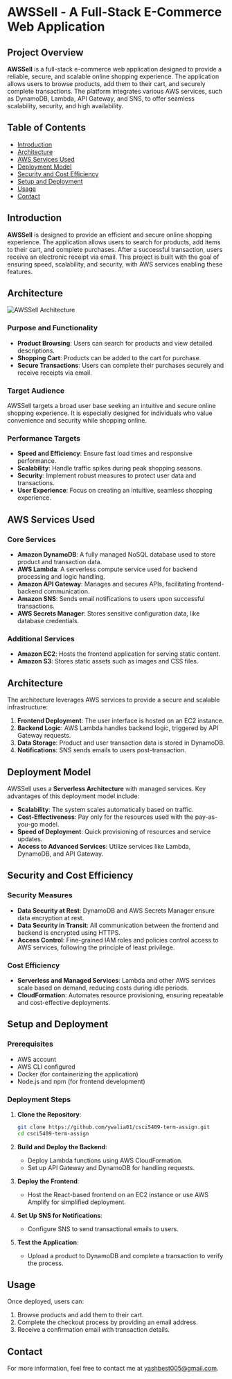 # AWSSell - A Full-Stack E-Commerce Web Application

## Project Overview

**AWSSell** is a full-stack e-commerce web application designed to provide a reliable, secure, and scalable online shopping experience. The application allows users to browse products, add them to their cart, and securely complete transactions. The platform integrates various AWS services, such as DynamoDB, Lambda, API Gateway, and SNS, to offer seamless scalability, security, and high availability.

## Table of Contents

- [Introduction](#introduction)
- [Architecture](#architecture)
- [AWS Services Used](#aws-services-used)
- [Deployment Model](#deployment-model)
- [Security and Cost Efficiency](#security-and-cost-efficiency)
- [Setup and Deployment](#setup-and-deployment)
- [Usage](#usage)
- [Contact](#contact)

## Introduction

**AWSSell** is designed to provide an efficient and secure online shopping experience. The application allows users to search for products, add items to their cart, and complete purchases. After a successful transaction, users receive an electronic receipt via email. This project is built with the goal of ensuring speed, scalability, and security, with AWS services enabling these features.

## Architecture

![AWSSell Architecture](https://github.com/user-attachments/assets/422df1de-2752-463f-9b2c-21e2f207fca0)

### Purpose and Functionality

- **Product Browsing**: Users can search for products and view detailed descriptions.
- **Shopping Cart**: Products can be added to the cart for purchase.
- **Secure Transactions**: Users can complete their purchases securely and receive receipts via email.

### Target Audience

AWSSell targets a broad user base seeking an intuitive and secure online shopping experience. It is especially designed for individuals who value convenience and security while shopping online.

### Performance Targets

- **Speed and Efficiency**: Ensure fast load times and responsive performance.
- **Scalability**: Handle traffic spikes during peak shopping seasons.
- **Security**: Implement robust measures to protect user data and transactions.
- **User Experience**: Focus on creating an intuitive, seamless shopping experience.

## AWS Services Used

### Core Services

- **Amazon DynamoDB**: A fully managed NoSQL database used to store product and transaction data.
- **AWS Lambda**: A serverless compute service used for backend processing and logic handling.
- **Amazon API Gateway**: Manages and secures APIs, facilitating frontend-backend communication.
- **Amazon SNS**: Sends email notifications to users upon successful transactions.
- **AWS Secrets Manager**: Stores sensitive configuration data, like database credentials.

### Additional Services

- **Amazon EC2**: Hosts the frontend application for serving static content.
- **Amazon S3**: Stores static assets such as images and CSS files.

## Architecture

The architecture leverages AWS services to provide a secure and scalable infrastructure:

1. **Frontend Deployment**: The user interface is hosted on an EC2 instance.
2. **Backend Logic**: AWS Lambda handles backend logic, triggered by API Gateway requests.
3. **Data Storage**: Product and user transaction data is stored in DynamoDB.
4. **Notifications**: SNS sends emails to users post-transaction.

## Deployment Model

AWSSell uses a **Serverless Architecture** with managed services. Key advantages of this deployment model include:

- **Scalability**: The system scales automatically based on traffic.
- **Cost-Effectiveness**: Pay only for the resources used with the pay-as-you-go model.
- **Speed of Deployment**: Quick provisioning of resources and service updates.
- **Access to Advanced Services**: Utilize services like Lambda, DynamoDB, and API Gateway.

## Security and Cost Efficiency

### Security Measures

- **Data Security at Rest**: DynamoDB and AWS Secrets Manager ensure data encryption at rest.
- **Data Security in Transit**: All communication between the frontend and backend is encrypted using HTTPS.
- **Access Control**: Fine-grained IAM roles and policies control access to AWS services, following the principle of least privilege.

### Cost Efficiency

- **Serverless and Managed Services**: Lambda and other AWS services scale based on demand, reducing costs during idle periods.
- **CloudFormation**: Automates resource provisioning, ensuring repeatable and cost-effective deployments.

## Setup and Deployment

### Prerequisites

- AWS account
- AWS CLI configured
- Docker (for containerizing the application)
- Node.js and npm (for frontend development)

### Deployment Steps

1. **Clone the Repository**:

   ```bash
   git clone https://github.com/ywalia01/csci5409-term-assign.git
   cd csci5409-term-assign
   ```

2. **Build and Deploy the Backend**:

   - Deploy Lambda functions using AWS CloudFormation.
   - Set up API Gateway and DynamoDB for handling requests.

3. **Deploy the Frontend**:

   - Host the React-based frontend on an EC2 instance or use AWS Amplify for simplified deployment.

4. **Set Up SNS for Notifications**:

   - Configure SNS to send transactional emails to users.

5. **Test the Application**:
   - Upload a product to DynamoDB and complete a transaction to verify the process.

## Usage

Once deployed, users can:

1. Browse products and add them to their cart.
2. Complete the checkout process by providing an email address.
3. Receive a confirmation email with transaction details.

## Contact

For more information, feel free to contact me at yashbest005@gmail.com.
